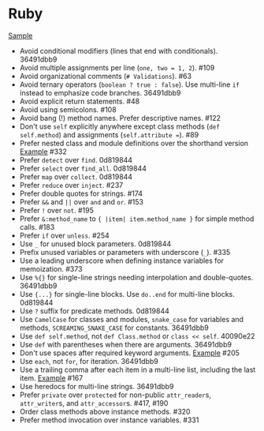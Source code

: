 Ruby
====

[Sample](sample.rb)

* Avoid conditional modifiers (lines that end with conditionals). 36491dbb9
* Avoid multiple assignments per line (`one, two = 1, 2`). #109
* Avoid organizational comments (`# Validations`). #63
* Avoid ternary operators (`boolean ? true : false`). Use multi-line `if`
  instead to emphasize code branches. 36491dbb9
* Avoid explicit return statements. #48
* Avoid using semicolons. #108
* Avoid bang (!) method names. Prefer descriptive names. #122
* Don't use `self` explicitly anywhere except class methods (`def self.method`)
  and assignments (`self.attribute =`). #89
* Prefer nested class and module definitions over the shorthand version
  [Example][class definition example] #332
* Prefer `detect` over `find`. 0d819844
* Prefer `select` over `find_all`. 0d819844
* Prefer `map` over `collect`. 0d819844
* Prefer `reduce` over `inject`. #237
* Prefer double quotes for strings. #174
* Prefer `&&` and `||` over `and` and `or`. #153
* Prefer `!` over `not`. #195
* Prefer `&:method_name` to `{ |item| item.method_name }` for simple method
  calls. #183
* Prefer `if` over `unless`. #254
* Use `_` for unused block parameters. 0d819844
* Prefix unused variables or parameters with underscore (`_`). #335
* Use a leading underscore when defining instance variables for memoization.
  #373
* Use `%{}` for single-line strings needing interpolation and double-quotes.
  36491dbb9
* Use `{...}` for single-line blocks. Use `do..end` for multi-line blocks.
  0d819844
* Use `?` suffix for predicate methods. 0d819844
* Use `CamelCase` for classes and modules, `snake_case` for variables and
  methods, `SCREAMING_SNAKE_CASE` for constants. 36491dbb9
* Use `def self.method`, not `def Class.method` or `class << self`. 40090e22
* Use `def` with parentheses when there are arguments. 36491dbb9
* Don't use spaces after required keyword arguments. [Example][required kwargs]
  #205
* Use `each`, not `for`, for iteration. 36491dbb9
* Use a trailing comma after each item in a multi-line list, including the last
  item. [Example][trailing comma example] #167
* Use heredocs for multi-line strings. 36491dbb9
* Prefer `private` over `protected` for non-public `attr_reader`s,
  `attr_writer`s, and `attr_accessor`s. #417, #190
* Order class methods above instance methods. #320
* Prefer method invocation over instance variables. #331

[trailing comma example]: /style/ruby/sample.rb#L49
[required kwargs]: /style/ruby/sample.rb#L16
[class definition example]: /style/ruby/sample.rb#L101

